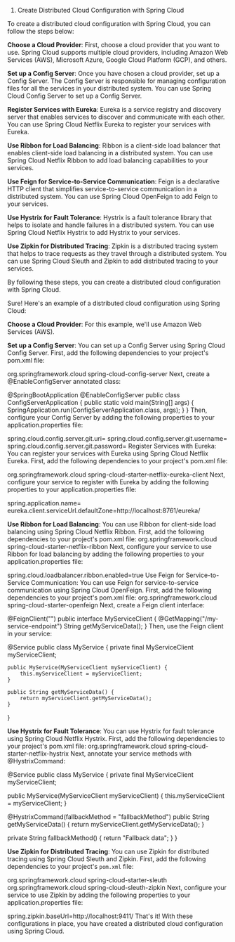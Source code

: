 1. Create Distributed Cloud Configuration with Spring Cloud

To create a distributed cloud configuration with Spring Cloud, you can follow the steps below:

**Choose a Cloud Provider**: First, choose a cloud provider that you want to use. Spring Cloud supports multiple cloud providers, including Amazon Web Services (AWS), Microsoft Azure, Google Cloud Platform (GCP), and others.

**Set up a Config Server**: Once you have chosen a cloud provider, set up a Config Server. The Config Server is responsible for managing configuration files for all the services in your distributed system. You can use Spring Cloud Config Server to set up a Config Server.

**Register Services with Eureka**: Eureka is a service registry and discovery server that enables services to discover and communicate with each other. You can use Spring Cloud Netflix Eureka to register your services with Eureka.

**Use Ribbon for Load Balancing**: Ribbon is a client-side load balancer that enables client-side load balancing in a distributed system. You can use Spring Cloud Netflix Ribbon to add load balancing capabilities to your services.

**Use Feign for Service-to-Service Communication**: Feign is a declarative HTTP client that simplifies service-to-service communication in a distributed system. You can use Spring Cloud OpenFeign to add Feign to your services.

**Use Hystrix for Fault Tolerance**: Hystrix is a fault tolerance library that helps to isolate and handle failures in a distributed system. You can use Spring Cloud Netflix Hystrix to add Hystrix to your services.

**Use Zipkin for Distributed Tracing**: Zipkin is a distributed tracing system that helps to trace requests as they travel through a distributed system. You can use Spring Cloud Sleuth and Zipkin to add distributed tracing to your services.

By following these steps, you can create a distributed cloud configuration with Spring Cloud.


Sure! Here's an example of a distributed cloud configuration using Spring Cloud:

**Choose a Cloud Provider**: For this example, we'll use Amazon Web Services (AWS).

**Set up a Config Server**: You can set up a Config Server using Spring Cloud Config Server. First, add the following dependencies to your project's pom.xml file:

<dependency>
    <groupId>org.springframework.cloud</groupId>
    <artifactId>spring-cloud-config-server</artifactId>
</dependency>
Next, create a @EnableConfigServer annotated class:

@SpringBootApplication
@EnableConfigServer
public class ConfigServerApplication {
    public static void main(String[] args) {
        SpringApplication.run(ConfigServerApplication.class, args);
    }
}
Then, configure your Config Server by adding the following properties to your application.properties file:

spring.cloud.config.server.git.uri=<your git repository uri>
spring.cloud.config.server.git.username=<your git username>
spring.cloud.config.server.git.password=<your git password>
Register Services with Eureka: You can register your services with Eureka using Spring Cloud Netflix Eureka. First, add the following dependencies to your project's pom.xml file:

<dependency>
    <groupId>org.springframework.cloud</groupId>
    <artifactId>spring-cloud-starter-netflix-eureka-client</artifactId>
</dependency>
Next, configure your service to register with Eureka by adding the following properties to your application.properties file:

spring.application.name=<your service name>
eureka.client.serviceUrl.defaultZone=http://localhost:8761/eureka/

**Use Ribbon for Load Balancing**: You can use Ribbon for client-side load balancing using Spring Cloud Netflix Ribbon. First, add the following dependencies to your project's pom.xml file:
<dependency>
    <groupId>org.springframework.cloud</groupId>
    <artifactId>spring-cloud-starter-netflix-ribbon</artifactId>
</dependency>
Next, configure your service to use Ribbon for load balancing by adding the following properties to your application.properties file:

spring.cloud.loadbalancer.ribbon.enabled=true
Use Feign for Service-to-Service Communication: You can use Feign for service-to-service communication using Spring Cloud OpenFeign. First, add the following dependencies to your project's pom.xml file:
<dependency>
    <groupId>org.springframework.cloud</groupId>
    <artifactId>spring-cloud-starter-openfeign</artifactId>
</dependency>
Next, create a Feign client interface:

@FeignClient("<your service name>")
public interface MyServiceClient {
    @GetMapping("/my-service-endpoint")
    String getMyServiceData();
}
Then, use the Feign client in your service:

@Service
public class MyService {
    private final MyServiceClient myServiceClient;

    public MyService(MyServiceClient myServiceClient) {
        this.myServiceClient = myServiceClient;
    }

    public String getMyServiceData() {
        return myServiceClient.getMyServiceData();
    }
}

**Use Hystrix for Fault Tolerance**: You can use Hystrix for fault tolerance using Spring Cloud Netflix Hystrix. First, add the following dependencies to your project's pom.xml file:
<dependency>
    <groupId>org.springframework.cloud</groupId>
    <artifactId>spring-cloud-starter-netflix-hystrix</artifactId>
</dependency>
Next, annotate your service methods with @HystrixCommand:

@Service
public class MyService {
private final MyServiceClient myServiceClient;

public MyService(MyServiceClient myServiceClient) {
    this.myServiceClient = myServiceClient;
}

@HystrixCommand(fallbackMethod = "fallbackMethod")
public String getMyServiceData() {
    return myServiceClient.getMyServiceData();
}

private String fallbackMethod() {
    return "Fallback data";
}
}

**Use Zipkin for Distributed Tracing**: You can use Zipkin for distributed tracing using Spring Cloud Sleuth and Zipkin. First, add the following dependencies to your project's `pom.xml` file:

<dependency>
    <groupId>org.springframework.cloud</groupId>
    <artifactId>spring-cloud-starter-sleuth</artifactId>
</dependency>
<dependency>
    <groupId>org.springframework.cloud</groupId>
    <artifactId>spring-cloud-sleuth-zipkin</artifactId>
</dependency>
Next, configure your service to use Zipkin by adding the following properties to your application.properties file:

spring.zipkin.baseUrl=http://localhost:9411/
That's it! With these configurations in place, you have created a distributed cloud configuration using Spring Cloud.
